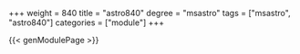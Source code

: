 +++
weight = 840
title = "astro840"
degree = "msastro"
tags = ["msastro", "astro840"]
categories = ["module"]
+++

{{< genModulePage >}}

